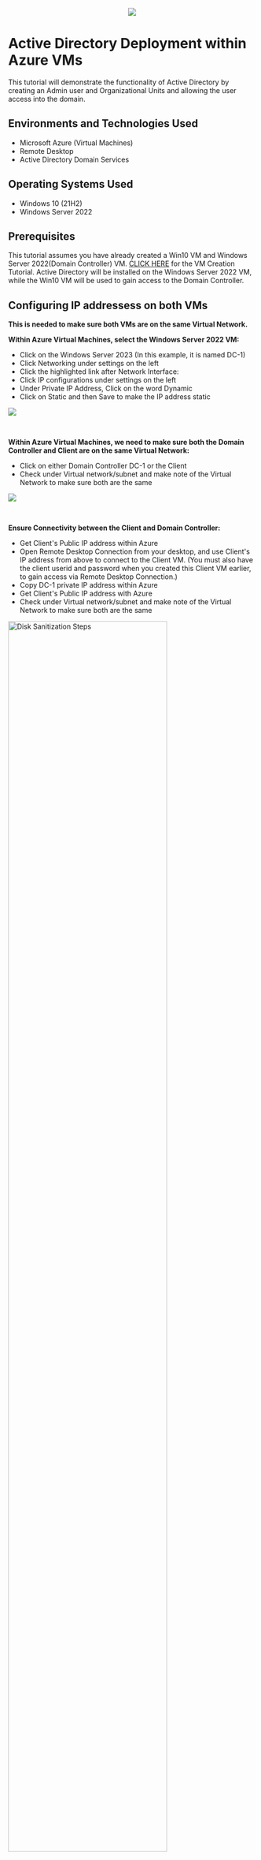 
<p align="center">
<img src="https://i.imgur.com/RYQyOsV.png"/>
</p>

<h1>Active Directory Deployment within Azure VMs</h1>
This tutorial will demonstrate the functionality of Active Directory by creating an Admin user and Organizational Units and allowing the user access into the domain.<br />


<h2>Environments and Technologies Used</h2>

- Microsoft Azure (Virtual Machines)
- Remote Desktop
- Active Directory Domain Services

<h2>Operating Systems Used </h2>

- Windows 10</b> (21H2)
- Windows Server 2022

<h2>Prerequisites</h2>

This tutorial assumes you have already created a Win10 VM and Windows Server 2022(Domain Controller) VM.  <a href="https://github.com/JPac45/Creating-VMs-within-Azure">CLICK HERE</a> for the VM Creation Tutorial.   Active Directory will be installed on the Windows Server 2022 VM, while the Win10 VM will be used to gain access to the Domain Controller.


<h2>Configuring IP addressess on both VMs</h2>
<p>
<b>
This is needed to make sure both VMs are on the same Virtual Network.

  Within Azure Virtual Machines, select the Windows Server 2022 VM:</b>
  
- Click on the Windows Server 2023 (In this example, it is named DC-1)
- Click Networking under settings on the left
- Click the highlighted link after Network Interface:
- Click IP configurations under settings on the left
- Under Private IP Address, Click on the word Dynamic
- Click on Static and then Save to make the IP address static
 

<p>
<img src="https://i.imgur.com/ZYbzgnt.gif"/>
</p>
<br />

<p>
<b> Within Azure Virtual Machines, we need to make sure both the Domain Controller and Client are on the same Virtual Network:</b>
  
- Click on either Domain Controller DC-1 or the Client
- Check under Virtual network/subnet and make note of the Virtual Network to make sure both are the same

  
<p>
<img src="https://i.imgur.com/kwpwubM.gif"/>
 
</p>
<br />

<p>
<b>Ensure Connectivity between the Client and Domain Controller:</b>
  
- Get Client's Public IP address within Azure
- Open Remote Desktop Connection from your desktop, and use Client's IP address from above to connect to the Client VM. (You must also have the client userid and password when you created this Client VM earlier, to gain access via Remote Desktop Connection.)
- Copy DC-1 private IP address within Azure
- Get Client's Public IP address with Azure 
- Check under Virtual network/subnet and make note of the Virtual Network to make sure both are the same
<p>
<img src="https://i.imgur.com/DJmEXEB.png" height="80%" width="80%" alt="Disk Sanitization Steps"/>
</p>
<p>

</p>
<br />

<h2>Installing Active Directory on Domain Controller</h2>
<p>
<b>

- Click Create 
- Click Azure Virtual Machine
- Choose an existing Resource Group that you previously created
- Give the VM a name
- Select the region (it should be the same as the resource group)
- Select Windows 10 under Image
- Choose Standard size
- Create username and password; and confirm password
- Click Create once validation is passed VM will be created.</b>
<p>
<p>
<img src="https://i.imgur.com/DJmEXEB.png" height="80%" width="80%" alt="Disk Sanitization Steps"/>
</p>
<p>
PLACE MY OWN TEXT HERE. PLACE MY OWN TEXT HERE. PLACE MY OWN TEXT HERE. PLACE MY OWN TEXT HERE. PLACE MY OWN TEXT HERE. PLACE MY OWN TEXT HERE. 
</p>
<br />

<p>
<img src="https://i.imgur.com/DJmEXEB.png" height="80%" width="80%" alt="Disk Sanitization Steps"/>
</p>
<p>
PLACE MY OWN TEXT HERE. PLACE MY OWN TEXT HERE. PLACE MY OWN TEXT HERE. PLACE MY OWN TEXT HERE. PLACE MY OWN TEXT HERE. PLACE MY OWN TEXT HERE. 
</p>
<br />

<h2>Creating Admin User and Organizational Units</h2>
<p>
<b>

- Click Create 
- Click Azure Virtual Machine
- Choose an existing Resource Group that you previously created
- Give the VM a name
- Select the region (it should be the same as the resource group)
- Select Windows 10 under Image
- Choose Standard size
- Create username and password; and confirm password
- Click Create once validation is passed VM will be created.</b>
<p>
<p>
<img src="https://i.imgur.com/DJmEXEB.png" height="80%" width="80%" alt="Disk Sanitization Steps"/>
</p>
<p>
PLACE MY OWN TEXT HERE. PLACE MY OWN TEXT HERE. PLACE MY OWN TEXT HERE. PLACE MY OWN TEXT HERE. PLACE MY OWN TEXT HERE. PLACE MY OWN TEXT HERE. 
</p>
<br />

<h2>Creating Admin User and Organizational Units</h2>
<p>
<b>

- Click Create 
- Click Azure Virtual Machine
- Choose an existing Resource Group that you previously created
- Give the VM a name
- Select the region (it should be the same as the resource group)
- Select Windows 10 under Image
- Choose Standard size
- Create username and password; and confirm password
- Click Create once validation is passed VM will be created.</b>
<p>
<p>
<img src="https://i.imgur.com/DJmEXEB.png" height="80%" width="80%" alt="Disk Sanitization Steps"/>
</p>
<p>
PLACE MY OWN TEXT HERE. PLACE MY OWN TEXT HERE. PLACE MY OWN TEXT HERE. PLACE MY OWN TEXT HERE. PLACE MY OWN TEXT HERE. PLACE MY OWN TEXT HERE. 
</p>
<br />

<p>
<img src="https://i.imgur.com/DJmEXEB.png" height="80%" width="80%" alt="Disk Sanitization Steps"/>
</p>
<p>
PLACE MY OWN TEXT HERE. PLACE MY OWN TEXT HERE. PLACE MY OWN TEXT HERE. PLACE MY OWN TEXT HERE. PLACE MY OWN TEXT HERE. PLACE MY OWN TEXT HERE. 
</p>
<br />
